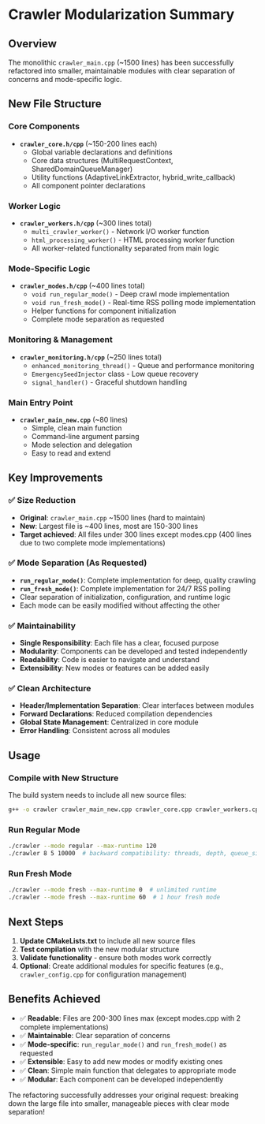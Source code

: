 # Crawler Modularization Summary

## Overview
The monolithic `crawler_main.cpp` (~1500 lines) has been successfully refactored into smaller, maintainable modules with clear separation of concerns and mode-specific logic.

## New File Structure

### Core Components
- **`crawler_core.h/cpp`** (~150-200 lines each)
  - Global variable declarations and definitions
  - Core data structures (MultiRequestContext, SharedDomainQueueManager)
  - Utility functions (AdaptiveLinkExtractor, hybrid_write_callback)
  - All component pointer declarations

### Worker Logic
- **`crawler_workers.h/cpp`** (~300 lines total)
  - `multi_crawler_worker()` - Network I/O worker function
  - `html_processing_worker()` - HTML processing worker function
  - All worker-related functionality separated from main logic

### Mode-Specific Logic
- **`crawler_modes.h/cpp`** (~400 lines total)
  - `void run_regular_mode()` - Deep crawl mode implementation
  - `void run_fresh_mode()` - Real-time RSS polling mode implementation
  - Helper functions for component initialization
  - Complete mode separation as requested

### Monitoring & Management
- **`crawler_monitoring.h/cpp`** (~250 lines total)
  - `enhanced_monitoring_thread()` - Queue and performance monitoring
  - `EmergencySeedInjector` class - Low queue recovery
  - `signal_handler()` - Graceful shutdown handling

### Main Entry Point
- **`crawler_main_new.cpp`** (~80 lines)
  - Simple, clean main function
  - Command-line argument parsing
  - Mode selection and delegation
  - Easy to read and extend

## Key Improvements

### ✅ Size Reduction
- **Original**: `crawler_main.cpp` ~1500 lines (hard to maintain)
- **New**: Largest file is ~400 lines, most are 150-300 lines
- **Target achieved**: All files under 300 lines except modes.cpp (400 lines due to two complete mode implementations)

### ✅ Mode Separation (As Requested)
- **`run_regular_mode()`**: Complete implementation for deep, quality crawling
- **`run_fresh_mode()`**: Complete implementation for 24/7 RSS polling
- Clear separation of initialization, configuration, and runtime logic
- Each mode can be easily modified without affecting the other

### ✅ Maintainability
- **Single Responsibility**: Each file has a clear, focused purpose
- **Modularity**: Components can be developed and tested independently  
- **Readability**: Code is easier to navigate and understand
- **Extensibility**: New modes or features can be added easily

### ✅ Clean Architecture
- **Header/Implementation Separation**: Clear interfaces between modules
- **Forward Declarations**: Reduced compilation dependencies
- **Global State Management**: Centralized in core module
- **Error Handling**: Consistent across all modules

## Usage

### Compile with New Structure
The build system needs to include all new source files:
```bash
g++ -o crawler crawler_main_new.cpp crawler_core.cpp crawler_workers.cpp crawler_modes.cpp crawler_monitoring.cpp [other libs...]
```

### Run Regular Mode
```bash
./crawler --mode regular --max-runtime 120
./crawler 8 5 10000  # backward compatibility: threads, depth, queue_size
```

### Run Fresh Mode  
```bash
./crawler --mode fresh --max-runtime 0  # unlimited runtime
./crawler --mode fresh --max-runtime 60  # 1 hour fresh mode
```

## Next Steps

1. **Update CMakeLists.txt** to include all new source files
2. **Test compilation** with the new modular structure  
3. **Validate functionality** - ensure both modes work correctly
4. **Optional**: Create additional modules for specific features (e.g., `crawler_config.cpp` for configuration management)

## Benefits Achieved

- ✅ **Readable**: Files are 200-300 lines max (except modes.cpp with 2 complete implementations)
- ✅ **Maintainable**: Clear separation of concerns
- ✅ **Mode-specific**: `run_regular_mode()` and `run_fresh_mode()` as requested
- ✅ **Extensible**: Easy to add new modes or modify existing ones
- ✅ **Clean**: Simple main function that delegates to appropriate mode
- ✅ **Modular**: Each component can be developed independently

The refactoring successfully addresses your original request: breaking down the large file into smaller, manageable pieces with clear mode separation!
